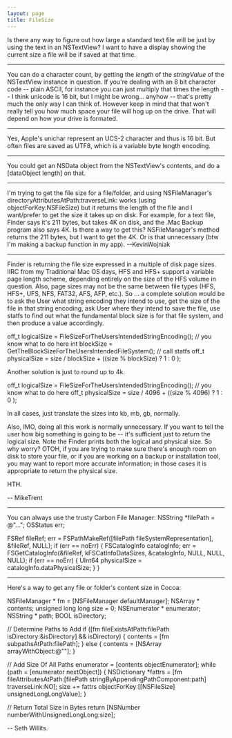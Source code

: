 ```yaml
---
layout: page
title: FileSize
---
```


Is there any way to figure out how large a standard text file will be just by using the text in an NSTextView? I want to have a display showing the current size a file will be if saved at that time.

----

You can do a character count, by getting the *length* of the *stringValue* of the NSTextView instance in question.  If you're dealing with an 8 bit character code -- plain ASCII, for instance you can just multiply that times the length -- I think unicode is 16 bit, but I might be wrong... anyhow -- that's pretty much the only way I can think of.  However keep in mind that that won't really tell you how much space your file will hog up on the drive.  That will depend on how your drive is formated.

----

Yes, Apple's unichar represent an UCS-2 character and thus is 16 bit. But often files are saved as UTF8, which is a variable byte length encoding.

----

You could get an NSData object from the NSTextView's contents, and do a [dataObject length] on that.

----

I'm trying to get the file size for a file/folder, and using NSFileManager's directoryAttributesAtPath:traverseLink: works (using objectForKey:NSFileSize) but it returns the length of the file and I want/prefer to get the size it takes up on disk. For example, for a text file, Finder says it's 211 bytes, but takes 4K on disk, and the .Mac Backup program also says 4K. Is there a way to get this? NSFileManager's method returns the 211 bytes, but I want to get the 4K. Or is that unnecessary (btw I'm making a backup function in my app). --KevinWojniak

----

Finder is returning the file size expressed in a multiple of disk page sizes. IIRC from my Traditional Mac OS days, HFS and HFS+ support a variable page length scheme, depending entirely on the size of the HFS volume in question. Also, page sizes may not be the same between file types (HFS, HFS+, UFS, NFS, FAT32, AFS, AFP, etc.). So ... a complete solution would be to ask the User what string encoding they intend to use, get the size of the file in that string encoding, ask User where they intend to save the file, use statfs to find out what the fundamental block size is for that file system, and then produce a value accordingly. 

    
off_t logicalSize = FileSizeForTheUsersIntendedStringEncoding(); // you know what to do here
int blockSize = GetTheBlockSizeForTheUsersIntendedFileSystem(); // call statfs
off_t physicalSize = size / blockSize + ((size % blockSize) ? 1 : 0 );


Another solution is just to round up to 4k. 

    
off_t logicalSize = FileSizeForTheUsersIntendedStringEncoding(); // you know what to do here
off_t physicalSize = size / 4096 + ((size % 4096) ? 1 : 0 );


In all cases, just translate the sizes into kb, mb, gb, normally. 

Also, IMO, doing all this work is normally unnecessary. If you want to tell the user how big something is going to be -- it's sufficient just to return the logical size. Note the Finder prints both the logical and physical size. So why worry? OTOH, if you are trying to make sure there's enough room on disk to store your file, or if you are working on a backup or installation tool, you may want to report more accurate information; in those cases it is appropriate to return the physical size.

HTH.

-- MikeTrent

----

You can always use the trusty Carbon File Manager:
    NSString *filePath = @"...";
OSStatus err;

FSRef fileRef;
err = FSPathMakeRef([filePath fileSystemRepresentation], &fileRef, NULL);
if (err == noErr) {
    FSCatalogInfo catalogInfo;
    err = FSGetCatalogInfo(&fileRef, kFSCatInfoDataSizes, &catalogInfo, NULL, NULL, NULL);
    if (err == noErr) {
        UInt64 physicalSize = catalogInfo.dataPhysicalSize;
    }
}


----

Here's a way to get any file or folder's content size in Cocoa:

    
NSFileManager * fm = [NSFileManager defaultManager];
NSArray * contents;
unsigned long long size = 0;
NSEnumerator * enumerator;
NSString * path;
BOOL isDirectory;


// Determine Paths to Add
if ([fm fileExistsAtPath:filePath isDirectory:&isDirectory] && isDirectory) {
	contents = [fm subpathsAtPath:filePath];
} else {
	contents = [NSArray arrayWithObject:@""];
}

// Add Size Of All Paths
enumerator = [contents objectEnumerator];
while (path = [enumerator nextObject]) {
	NSDictionary *fattrs = [fm fileAttributesAtPath:[filePath stringByAppendingPathComponent:path] traverseLink:NO];
	size += fattrs objectForKey:[[NSFileSize] unsignedLongLongValue];
}

// Return Total Size in Bytes
return [NSNumber numberWithUnsignedLongLong:size];


-- Seth Willits.

